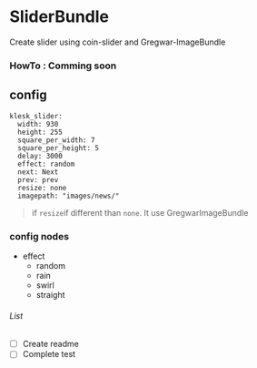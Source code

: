 SliderBundle
============

Create slider using coin-slider and Gregwar-ImageBundle

### HowTo : Comming soon


## config
    klesk_slider:
      width: 930
      height: 255
      square_per_width: 7
      square_per_height: 5
      delay: 3000
      effect: random
      next: Next
      prev: prev
      resize: none
      imagepath: "images/news/"

> if `resize`if different than `none`. It use GregwarImageBundle

### config nodes
- effect
    - random
    - rain
    - swirl
    - straight

###### List
- [ ] Create readme
- [ ] Complete test